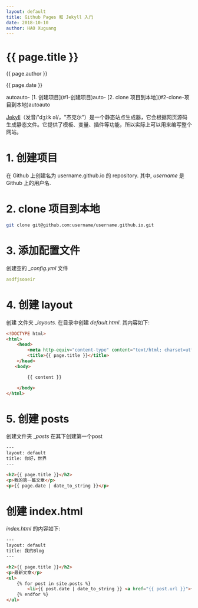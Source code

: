 ```yaml
---
layout: default
title: Github Pages 和 Jekyll 入门
date: 2018-10-10
author: HAO Xuguang
---
```


<h1>{{ page.title }}</h1>
<p>{{ page.author }}</p>
<p>{{ page.date }}</p>

<!-- TOC -->autoauto- [1. 创建项目](#1-创建项目)auto- [2. clone 项目到本地](#2-clone-项目到本地)autoauto<!-- /TOC -->

[Jekyll](https://jekyllrb.com/)（发音/'dʒiːk əl/，"杰克尔"）是一个静态站点生成器，它会根据网页源码生成静态文件。它提供了模板、变量、插件等功能，所以实际上可以用来编写整个网站。

# 1. 创建项目

在 Github 上创建名为 username.github.io 的 repository. 其中, _username_ 是 Github 上的用户名.
<!--
在项目的 _Settings_ 中的 _GitHub Pages_ 栏下点击 _Choose theme_, 选择一个 theme.
则 Github 自动在项目中插入 __config.yml_ 文件.
例如, 选择了 _Architect_ 主题后, 其内容为:
```
theme: jekyll-theme-architect
```
-->

# 2. clone 项目到本地
```bash
git clone git@github.com:username/username.github.io.git
```

# 3. 添加配置文件

创建空的 __config.yml_ 文件

```yml
asdfjsoaeir
```

# 4. 创建 layout

创建 文件夹 __layouts_.
在目录中创建 _default.html_. 其内容如下:
```html
<!DOCTYPE html>
<html>
    <head>
        <meta http-equiv="content-type" content="text/html; charset=utf-8" />
        <title>{{ page.title }}</title>
    </head>
　　<body>

        {{ content }}

    </body>
</html>
```

# 5. 创建 posts

创建文件夹 __posts_
在其下创建第一个post
```html
---
layout: default
title: 你好，世界
---

<h2>{{ page.title }}</h2>
<p>我的第一篇文章</p>
<p>{{ page.date | date_to_string }}</p>
```

# 创建 index.html

_index.html_ 的内容如下:
```html
---
layout: default
title: 我的Blog
---

<h2>{{ page.title }}</h2>
<p>最新文章</p>
<ul>
    {% for post in site.posts %}
        <li>{{ post.date | date_to_string }} <a href="{{ post.url }}">{{ post.title }}</a></li>
    {% endfor %}
</ul>
```